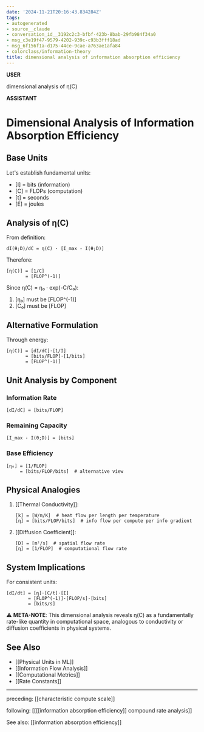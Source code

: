 ```yaml
---
date: '2024-11-21T20:16:43.834284Z'
tags:
- autogenerated
- source__claude
- conversation_id__3192c2c3-bfbf-423b-8bab-29fb984f34a0
- msg_c3e19f47-9579-4202-939c-c93b3fff18ad
- msg_6f156f1a-d175-44ce-9cae-a763ae1afa84
- colorclass/information-theory
title: dimensional analysis of information absorption efficiency
---
```


**USER**

dimensional analysis of η(C)


**ASSISTANT**

# Dimensional Analysis of Information Absorption Efficiency

## Base Units

Let's establish fundamental units:
- [I] = bits (information)
- [C] = FLOPs (computation)
- [t] = seconds
- [E] = joules

## Analysis of η(C)

From definition:
```
dI(θ;D)/dC = η(C) · [I_max - I(θ;D)]
```

Therefore:
```
[η(C)] = [1/C]
       = [FLOP^(-1)]
```

Since η(C) = η₀ · exp(-C/C₀):

1. [η₀] must be [FLOP^(-1)]
2. [C₀] must be [FLOP]

## Alternative Formulation

Through energy:
```
[η(C)] = [dI/dC]·[1/I]
       = [bits/FLOP]·[1/bits]
       = [FLOP^(-1)]
```

## Unit Analysis by Component

### Information Rate
```
[dI/dC] = [bits/FLOP]
```

### Remaining Capacity
```
[I_max - I(θ;D)] = [bits]
```

### Base Efficiency
```
[η₀] = [1/FLOP]
     = [bits/FLOP/bits]  # alternative view
```

## Physical Analogies

1. [[Thermal Conductivity]]:
   ```
   [k] = [W/m/K]  # heat flow per length per temperature
   [η] = [bits/FLOP/bits]  # info flow per compute per info gradient
   ```

2. [[Diffusion Coefficient]]:
   ```
   [D] = [m²/s]  # spatial flow rate
   [η] = [1/FLOP]  # computational flow rate
   ```

## System Implications

For consistent units:
```
[dI/dt] = [η]·[C/t]·[I]
        = [FLOP^(-1)]·[FLOP/s]·[bits]
        = [bits/s]
```

⚠️ **META-NOTE**: This dimensional analysis reveals η(C) as a fundamentally rate-like quantity in computational space, analogous to conductivity or diffusion coefficients in physical systems.

## See Also
- [[Physical Units in ML]]
- [[Information Flow Analysis]]
- [[Computational Metrics]]
- [[Rate Constants]]


---

preceding: [[characteristic compute scale]]  


following: [[[[information absorption efficiency]] compound rate analysis]]

See also: [[information absorption efficiency]]